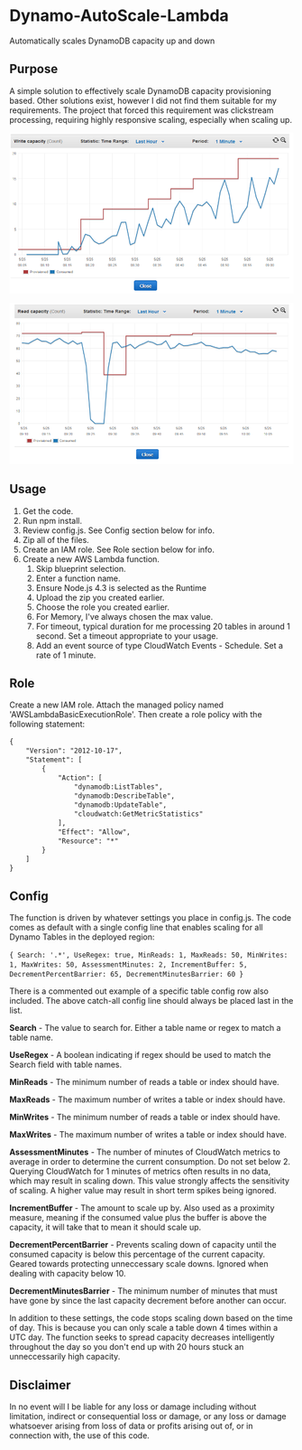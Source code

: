 # Dynamo-AutoScale-Lambda
Automatically scales DynamoDB capacity up and down

## Purpose

A simple solution to effectively scale DynamoDB capacity provisioning based. Other solutions exist, however I did not find them suitable for my requirements. The project that forced this requirement was clickstream processing, requiring highly responsive scaling, especially when scaling up.

![Scaling](scale1.PNG)

![Scaling](scale2.PNG)

## Usage

1. Get the code.
2. Run npm install.
3. Review config.js. See Config section below for info.
4. Zip all of the files.
5. Create an IAM role. See Role section below for info.
5. Create a new AWS Lambda function.
	1. Skip blueprint selection.
	2. Enter a function name.
	3. Ensure Node.js 4.3 is selected as the Runtime
	4. Upload the zip you created earlier.
	5. Choose the role you created earlier.
	6. For Memory, I've always chosen the max value.
	7. For timeout, typical duration for me processing 20 tables in around 1 second. Set a timeout appropriate to your usage.
	8. Add an event source of type CloudWatch Events - Schedule. Set a rate of 1 minute.
	
## Role

Create a new IAM role. Attach the managed policy named 'AWSLambdaBasicExecutionRole'. Then create a role policy with the following statement:

~~~~
{
    "Version": "2012-10-17",
    "Statement": [
        {
            "Action": [
                "dynamodb:ListTables",
                "dynamodb:DescribeTable",
                "dynamodb:UpdateTable",
                "cloudwatch:GetMetricStatistics"
            ],
            "Effect": "Allow",
            "Resource": "*"
        }
    ]
}
~~~~

## Config

The function is driven by whatever settings you place in config.js. The code comes as default with a single config line that enables scaling for all Dynamo Tables in the deployed region:

`{ Search: '.*', UseRegex: true, MinReads: 1, MaxReads: 50, MinWrites: 1, MaxWrites: 50, AssessmentMinutes: 2, IncrementBuffer: 5, DecrementPercentBarrier: 65, DecrementMinutesBarrier: 60 }`

There is a commented out example of a specific table config row also included. The above catch-all config line should always be placed last in the list.

**Search** - The value to search for. Either a table name or regex to match a table name.

**UseRegex** - A boolean indicating if regex should be used to match the Search field with table names.

**MinReads** - The minimum number of reads a table or index should have.

**MaxReads** - The maximum number of writes a table or index should have.

**MinWrites** - The minimum number of reads a table or index should have.

**MaxWrites** - The maximum number of writes a table or index should have.

**AssessmentMinutes** - The number of minutes of CloudWatch metrics to average in order to determine the current consumption. Do not set below 2. Querying CloudWatch for 1 minutes of metrics often results in no data, which may result in scaling down. This value strongly affects the sensitivity of scaling. A higher value may result in short term spikes being ignored.

**IncrementBuffer** - The amount to scale up by. Also used as a proximity measure, meaning if the consumed value plus the buffer is above the capacity, it will take that to mean it should scale up.

**DecrementPercentBarrier** - Prevents scaling down of capacity until the consumed capacity is below this percentage of the current capacity. Geared towards protecting unneccessary scale downs. Ignored when dealing with capacity below 10.

**DecrementMinutesBarrier** - The minimum number of minutes that must have gone by since the last capacity decrement before another can occur.


In addition to these settings, the code stops scaling down based on the time of day. This is because you can only scale a table down 4 times within a UTC day. The function seeks to spread capacity decreases intelligently throughout the day so you don't end up with 20 hours stuck an unneccessarily high capacity.

## Disclaimer

In no event will I be liable for any loss or damage including without limitation, indirect or consequential loss or damage, or any loss or damage whatsoever arising from loss of data or profits arising out of, or in connection with, the use of this code.

